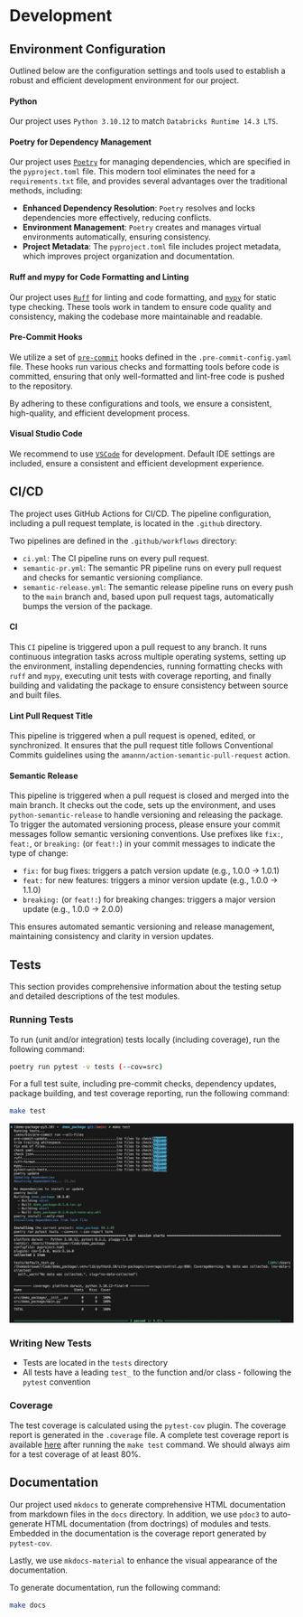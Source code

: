 # Development

## Environment Configuration

Outlined below are the configuration settings and tools used to establish a robust and efficient development environment for our project.

#### Python

Our project uses `Python 3.10.12` to match `Databricks Runtime 14.3 LTS`.

#### Poetry for Dependency Management

Our project uses [`Poetry`](https://python-poetry.org/) for managing dependencies, which are specified in the `pyproject.toml` file. This modern tool eliminates the need for a `requirements.txt` file, and provides several advantages over the traditional methods, including:

- **Enhanced Dependency Resolution**: `Poetry` resolves and locks dependencies more effectively, reducing conflicts.
- **Environment Management**: `Poetry` creates and manages virtual environments automatically, ensuring consistency.
- **Project Metadata**: The `pyproject.toml` file includes project metadata, which improves project organization and documentation.

#### Ruff and mypy for Code Formatting and Linting

Our project uses [`Ruff`](https://docs.astral.sh/ruff/) for linting and code formatting, and [`mypy`](https://mypy.readthedocs.io/en/stable/) for static type checking. These tools work in tandem to ensure code quality and consistency, making the codebase more maintainable and readable.

#### Pre-Commit Hooks

We utilize a set of [`pre-commit`](https://pre-commit.com/) hooks defined in the `.pre-commit-config.yaml` file. These hooks run various checks and formatting tools before code is committed, ensuring that only well-formatted and lint-free code is pushed to the repository.

By adhering to these configurations and tools, we ensure a consistent, high-quality, and efficient development process.

#### Visual Studio Code

We recommend to use [`VSCode`](https://code.visualstudio.com/) for development. Default IDE settings are included, ensure a consistent and efficient development experience.

## CI/CD

The project uses GitHub Actions for CI/CD. The pipeline configuration, including a pull request template, is located in the `.github` directory.

Two pipelines are defined in the `.github/workflows` directory:

- `ci.yml`: The CI pipeline runs on every pull request.
- `semantic-pr.yml`: The semantic PR pipeline runs on every pull request and checks for semantic versioning compliance.
- `semantic-release.yml`: The semantic release pipeline runs on every push to the `main` branch and, based upon pull request tags, automatically bumps the version of the package.

#### CI

This `CI` pipeline is triggered upon a pull request to any branch. It runs continuous integration tasks across multiple operating systems, setting up the environment, installing dependencies, running formatting checks with `ruff` and `mypy`, executing unit tests with coverage reporting, and finally building and validating the package to ensure consistency between source and built files.

#### Lint Pull Request Title

This pipeline is triggered when a pull request is opened, edited, or synchronized. It ensures that the pull request title follows Conventional Commits guidelines using the `amannn/action-semantic-pull-request` action.

#### Semantic Release

This pipeline is triggered when a pull request is closed and merged into the main branch. It checks out the code, sets up the environment, and uses `python-semantic-release` to handle versioning and releasing the package. To trigger the automated versioning process, please ensure your commit messages follow semantic versioning conventions. Use prefixes like `fix:`, `feat:`, or `breaking:` (or `feat!:`) in your commit messages to indicate the type of change:

- `fix:` for bug fixes: triggers a patch version update (e.g., 1.0.0 -> 1.0.1)
- `feat:` for new features: triggers a minor version update (e.g., 1.0.0 -> 1.1.0)
- `breaking:` (or `feat!:`) for breaking changes: triggers a major version update (e.g., 1.0.0 -> 2.0.0)

This ensures automated semantic versioning and release management, maintaining consistency and clarity in version updates.

## Tests

This section provides comprehensive information about the testing setup and detailed descriptions of the test modules.

### Running Tests

To run (unit and/or integration) tests locally (including coverage), run the following command:

```bash
poetry run pytest -v tests (--cov=src)
```

For a full test suite, including pre-commit checks, dependency updates, package building, and test coverage reporting, run the following command:

```bash
make test
```

![make-test](../assets/make-test.png)

### Writing New Tests

- Tests are located in the `tests` directory
- All tests have a leading `test_` to the function and/or class - following the `pytest` convention

### Coverage

The test coverage is calculated using the `pytest-cov` plugin. The coverage report is generated in the `.coverage` file. A complete test coverage report is available [here](tests/index.md#coverage) after running the `make test` command. We should always aim for a test coverage of at least 80%.

## Documentation

Our project used `mkdocs` to generate comprehensive HTML documentation from markdown files in the `docs` directory. In addition, we use `pdoc3` to auto-generate HTML documentation (from doctrings) of modules and tests. Embedded in the documentation is the coverage report generated by `pytest-cov`.

Lastly, we use `mkdocs-material` to enhance the visual appearance of the documentation.

To generate documentation, run the following command:

```bash
make docs
```
